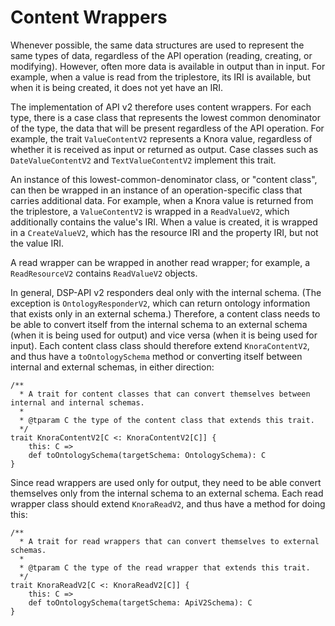 <!---
Copyright © 2015-2021 the contributors (see Contributors.md).

This file is part of DSP — DaSCH Service Platform.

DSP is free software: you can redistribute it and/or modify
it under the terms of the GNU Affero General Public License as published
by the Free Software Foundation, either version 3 of the License, or
(at your option) any later version.

DSP is distributed in the hope that it will be useful,
but WITHOUT ANY WARRANTY; without even the implied warranty of
MERCHANTABILITY or FITNESS FOR A PARTICULAR PURPOSE.  See the
GNU Affero General Public License for more details.

You should have received a copy of the GNU Affero General Public
License along with DSP. If not, see <http://www.gnu.org/licenses/>.
-->

# Content Wrappers

Whenever possible, the same data structures are used to represent the same types of data, regardless of the API
operation (reading, creating, or modifying). However, often more data is available in output than in input. For example,
when a value is read from the triplestore, its IRI is available, but when it is being created, it does not yet have an
IRI.

The implementation of API v2 therefore uses content wrappers. For each type, there is a case class that represents the
lowest common denominator of the type, the data that will be present regardless of the API operation. For example, the
trait `ValueContentV2` represents a Knora value, regardless of whether it is received as input or returned as output.
Case classes such as `DateValueContentV2` and `TextValueContentV2` implement this trait.

An instance of this lowest-common-denominator class, or "content class", can then be wrapped in an instance of an
operation-specific class that carries additional data. For example, when a Knora value is returned from the triplestore,
a
`ValueContentV2` is wrapped in a `ReadValueV2`, which additionally contains the value's IRI. When a value is created, it
is wrapped in a `CreateValueV2`, which has the resource IRI and the property IRI, but not the value IRI.

A read wrapper can be wrapped in another read wrapper; for example, a `ReadResourceV2` contains `ReadValueV2` objects.

In general, DSP-API v2 responders deal only with the internal schema.
(The exception is `OntologyResponderV2`, which can return ontology information that exists only in an external schema.)
Therefore, a content class needs to be able to convert itself from the internal schema to an external schema
(when it is being used for output) and vice versa (when it is being used for input). Each content class class should
therefore extend `KnoraContentV2`, and thus have a `toOntologySchema` method or converting itself between internal and
external schemas, in either direction:

```
/**
  * A trait for content classes that can convert themselves between internal and internal schemas.
  *
  * @tparam C the type of the content class that extends this trait.
  */
trait KnoraContentV2[C <: KnoraContentV2[C]] {
    this: C =>
    def toOntologySchema(targetSchema: OntologySchema): C
}
```

Since read wrappers are used only for output, they need to be able convert themselves only from the internal schema to
an external schema. Each read wrapper class should extend `KnoraReadV2`, and thus have a method for doing this:

```
/**
  * A trait for read wrappers that can convert themselves to external schemas.
  *
  * @tparam C the type of the read wrapper that extends this trait.
  */
trait KnoraReadV2[C <: KnoraReadV2[C]] {
    this: C =>
    def toOntologySchema(targetSchema: ApiV2Schema): C
}
```
